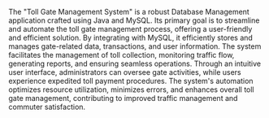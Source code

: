 The "Toll Gate Management System" is a robust Database Management application crafted using Java and MySQL. Its primary goal is to streamline and automate the toll gate management process, offering a user-friendly and efficient solution. By integrating with MySQL, it efficiently stores and manages gate-related data, transactions, and user information. The system facilitates the management of toll collection, monitoring traffic flow, generating reports, and ensuring seamless operations. Through an intuitive user interface, administrators can oversee gate activities, while users experience expedited toll payment procedures. The system's automation optimizes resource utilization, minimizes errors, and enhances overall toll gate management, contributing to improved traffic management and commuter satisfaction.
